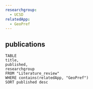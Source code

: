 ```yaml
---
researchgroup:
  - UCSD
relatedApp:
  - GeoPref
---
```


## publications

```dataview 
TABLE 
title, 
published,
researchgroup
FROM "Literature_review"
WHERE contains(relatedApp, "GeoPref")
SORT published desc 
```